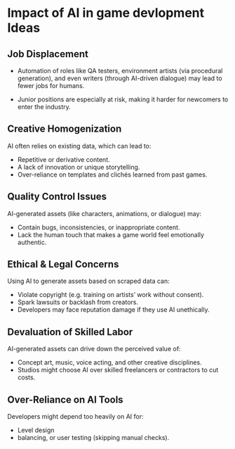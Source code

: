 # Impact of AI in game devlopment Ideas

## Job Displacement
- Automation of roles like QA testers, environment artists (via procedural generation), and even writers (through AI-driven dialogue) may lead to fewer jobs for humans.

- Junior positions are especially at risk, making it harder for newcomers to enter the industry.

## Creative Homogenization
AI often relies on existing data, which can lead to:
- Repetitive or derivative content.
- A lack of innovation or unique storytelling.
- Over-reliance on templates and clichés learned from past games.

## Quality Control Issues
  AI-generated assets (like characters, animations, or dialogue) may:
- Contain bugs, inconsistencies, or inappropriate content.
- Lack the human touch that makes a game world feel emotionally authentic.

 ## Ethical & Legal Concerns
Using AI to generate assets based on scraped data can:
- Violate copyright (e.g. training on artists’ work without consent).
- Spark lawsuits or backlash from creators.
- Developers may face reputation damage if they use AI unethically.

 ## Devaluation of Skilled Labor
AI-generated assets can drive down the perceived value of:
- Concept art, music, voice acting, and other creative disciplines.
- Studios might choose AI over skilled freelancers or contractors to cut costs.

## Over-Reliance on AI Tools
Developers might depend too heavily on AI for:
- Level design
- balancing, or user testing  (skipping manual checks).




  





